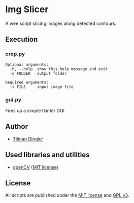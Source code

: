 # Img Slicer

A wee script slicing images along detected contours.

## Execution

### crop.py
```
Optional arguments:
  -h, --help  show this help message and exit
  -d FOLDER   output folder

Required arguments:
  -s FILE     input image file
```

### gui.py
Fires up a simple tkinter GUI

## Author
- [Tilman Dingler](https://github.com/Til-D/)

## Used libraries and utilities
- [openCV](https://pypi.org/project/opencv-python/) ([MIT license](https://github.com/jquery/jquery/blob/master/MIT-LICENSE.txt))

## License
All scripts are published under the [MIT license](http://www.opensource.org/licenses/mit-license) and [GPL v3](http://opensource.org/licenses/GPL-3.0).